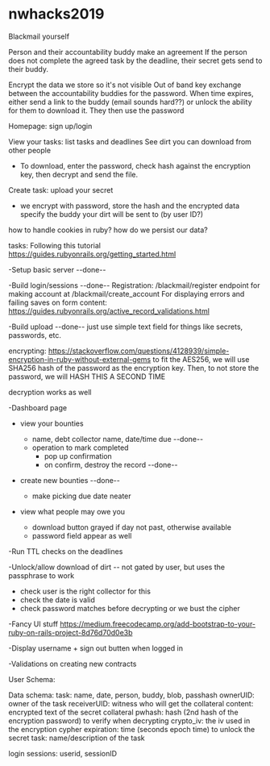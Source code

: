 # nwhacks2019

Blackmail yourself

Person and their accountability buddy make an agreement
If the person does not complete the agreed task by the deadline, their secret
gets send to their buddy.

Encrypt the data we store so it's not visible
Out of band key exchange between the accountability buddies for the password.
When time expires, either send a link to the buddy (email sounds hard??) or
unlock the ability for them to download it. They then use the password

Homepage: sign up/login

View your tasks:
list tasks and deadlines
See dirt you can download from other people
- To download, enter the password, check hash against the encryption key, then decrypt and send the file.

Create task:
upload your secret
- we encrypt with password, store the hash and the encrypted data
specify the buddy your dirt will be sent to (by user ID?)

how to handle cookies in ruby?
how do we persist our data?


tasks:
Following this tutorial
https://guides.rubyonrails.org/getting_started.html

-Setup basic server --done--

-Build login/sessions --done--
Registration: /blackmail/register
   endpoint for making account at /blackmail/create_account
For displaying errors and failing saves on form content:
https://guides.rubyonrails.org/active_record_validations.html

-Build upload --done--
  just use simple text field for things like secrets, passwords, etc.

  encrypting:
  https://stackoverflow.com/questions/4128939/simple-encryption-in-ruby-without-external-gems
  to fit the AES256, we will use SHA256 hash of the password as the encryption key.
  Then, to not store the password, we will HASH THIS A SECOND TIME

  decryption works as well

-Dashboard page
  - view your bounties
    - name, debt collector name, date/time due --done--
    - operation to mark completed
      - pop up confirmation
      - on confirm, destroy the record --done--

  - create new bounties --done--
    - make picking due date neater

  - view what people may owe you
    - download button grayed if day not past, otherwise available
    - password field appear as well

-Run TTL checks on the deadlines


-Unlock/allow download of dirt -- not gated by user, but uses the passphrase to work
  - check user is the right collector for this
  - check the date is valid
  - check password matches before decrypting or we bust the cipher

-Fancy UI stuff
https://medium.freecodecamp.org/add-bootstrap-to-your-ruby-on-rails-project-8d76d70d0e3b

-Display username + sign out butten when logged in

-Validations on creating new contracts

User Schema:


Data schema:
task:
 name, date, person, buddy, blob, passhash
 ownerUID: owner of the task
 receiverUID: witness who will get the collateral
 content: encrypted text of the secret collateral
 pwhash: hash (2nd hash of the encryption password) to verify when decrypting
 crypto_iv: the iv used in the encryption cypher
 expiration: time (seconds epoch time) to unlock the secret
 task: name/description of the task

login sessions:
 userid, sessionID
